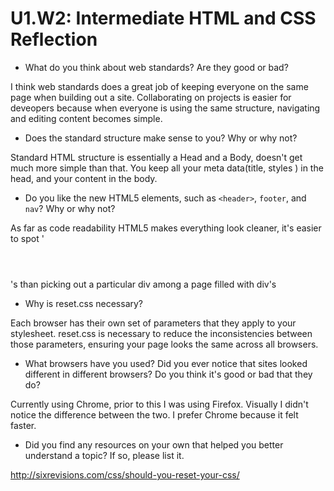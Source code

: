 # U1.W2: Intermediate HTML and CSS Reflection

* What do you think about web standards? Are they good or bad?

I think web standards does a great job of keeping everyone on the same page when building out a site. Collaborating on projects is easier for deveopers because when everyone is using the same structure, navigating and editing content becomes simple. 

* Does the standard structure make sense to you? Why or why not?

Standard HTML structure is essentially a Head and a Body, doesn't get much more simple than that. You keep all your meta data(title, styles ) in the head, and your content in the body.

* Do you like the new HTML5 elements, such as `<header>`, `footer`, and `nav`? Why or why not?

As far as code readability HTML5 makes everything look cleaner, it's easier to spot '<header></header>'s than picking out a particular div among a page filled with div's
 
* Why is reset.css necessary? 

Each browser has their own set of parameters that they apply to your stylesheet. reset.css is necessary to reduce the inconsistencies between those parameters, ensuring your page looks the same across all browsers.

* What browsers have you used? Did you ever notice that sites looked different in different browsers? Do you think it's good or bad that they do?

Currently using Chrome, prior to this I was using Firefox. Visually I didn't notice the difference between the two. I prefer Chrome because it felt faster. 

* Did you find any resources on your own that helped you better understand a topic? If so, please list it.

http://sixrevisions.com/css/should-you-reset-your-css/